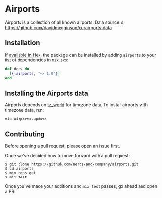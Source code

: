 # Airports

Airports is a collection of all known airports. Data source is https://github.com/davidmegginson/ourairports-data

## Installation

If [available in Hex](https://hex.pm/docs/publish), the package can be installed
by adding `airports` to your list of dependencies in `mix.exs`:

```elixir
def deps do
  [{:airports, "~> 1.0"}]
end
```

## Installing the Airports data

Airports depends on [tz_world](https://github.com/kimlai/tz_world) for timezone data. To install airports with timezone data, run:

```elixir
mix airports.update
```

## Contributing

Before opening a pull request, please open an issue first.

Once we've decided how to move forward with a pull request:

    $ git clone https://github.com/nerds-and-company/airports.git
    $ cd airports
    $ mix deps.get
    $ mix test

Once you've made your additions and `mix test` passes, go ahead and open a PR!
